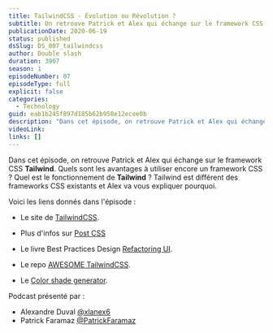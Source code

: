 ```yaml
---
title: TailwindCSS - Évolution ou Révolution ?
subtitle: On retrouve Patrick et Alex qui échange sur le framework CSS Tailwind, son fonctionnement et son paradigme.
publicationDate: 2020-06-19
status: published
dsSlug: DS_007_tailwindcss
author: Double slash
duration: 3907
season: 1
episodeNumber: 07
episodeType: full
explicit: false
categories:
  - Technology
guid: eab1b245f897d185b62b958e12ecee0b
description: "Dans cet épisode, on retrouve Patrick et Alex qui échange sur le framework CSS Tailwind. Quels sont les avantages à utiliser encore un framework CSS ? Quel est le fonctionnement de Tailwind ? Tailwind est différent des frameworks CSS existants et Alex va vous expliquer pourquoi. Voici les liens donnés dans l'épisode : Le site de TailwindCSS. Plus d'infos sur Post CSS Le livre Best Practices Design Refactoring UI. Le repo AWESOME TailwindCSS. Le Color shade generator. Podcast présenté par : Alexandre Duval @xlanex6 Patrick Faramaz @PatrickFaramaz"
videoLink: 
links: []
---
```


Dans cet épisode, on retrouve Patrick et Alex qui échange sur le framework CSS **Tailwind**. Quels sont les avantages à utiliser encore un framework CSS ? Quel est le fonctionnement de **Tailwind** ?
Tailwind est différent des frameworks CSS existants et Alex va vous expliquer pourquoi.

Voici les liens donnés dans l'épisode :

- Le site de [TailwindCSS](https://tailwindcss.com/).

- Plus d'infos sur [Post CSS](https://postcss.org/)

- Le livre Best Practices Design [Refactoring UI](https://refactoringui.com/book).

- Le repo [AWESOME TailwindCSS](https://github.com/aniftyco/awesome-tailwindcss).

- Le [Color shade generator](https://javisperez.github.io/tailwindcolorshades/#/).

Podcast présenté par :

- Alexandre Duval [@xlanex6](https://twitter.com/xlanex6)
- Patrick Faramaz [@PatrickFaramaz](https://twitter.com/PatrickFaramaz)
